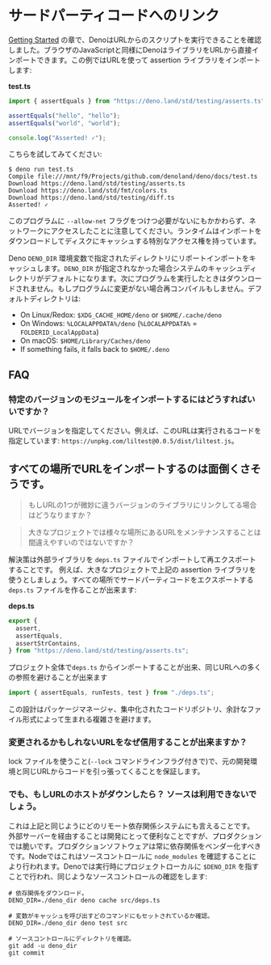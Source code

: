 <!-- # Linking to third party code -->
# サードパーティコードへのリンク

<!--
In the [Getting Started](./getting_started.md) section, we saw Deno could
execute scripts from URLs. Like browser JavaScript, Deno can import libraries
directly from URLs. This example uses a URL to import an assertion library:
-->
[Getting Started](./getting_started.md) の章で、DenoはURLからのスクリプトを実行できることを確認しました。ブラウザのJavaScriptと同様にDenoはライブラリをURLから直接インポートできます。この例ではURLを使って assertion ライブラリをインポートします:

**test.ts**

```ts
import { assertEquals } from "https://deno.land/std/testing/asserts.ts";

assertEquals("hello", "hello");
assertEquals("world", "world");

console.log("Asserted! ✓");
```

<!-- Try running this: -->
こちらを試してみてください:

```shell
$ deno run test.ts
Compile file:///mnt/f9/Projects/github.com/denoland/deno/docs/test.ts
Download https://deno.land/std/testing/asserts.ts
Download https://deno.land/std/fmt/colors.ts
Download https://deno.land/std/testing/diff.ts
Asserted! ✓
```

<!--
Note that we did not have to provide the `--allow-net` flag for this program,
and yet it accessed the network. The runtime has special access to download
imports and cache them to disk.
-->
このプログラムに `--allow-net` フラグをつけつ必要がないにもかかわらず、ネットワークにアクセスしたことに注意してください。ランタイムはインポートをダウンロードしてディスクにキャッシュする特別なアクセス権を持っています。

<!--
Deno caches remote imports in a special directory specified by the `DENO_DIR`
environment variable. It defaults to the system's cache directory if `DENO_DIR`
is not specified. The next time you run the program, no downloads will be made.
If the program hasn't changed, it won't be recompiled either. The default
directory is:
-->
Deno `DENO_DIR` 環境変数で指定されたディレクトリにリポートインポートをキャッシュします。`DENO_DIR` が指定されなかった場合システムのキャッシュディレクトリがデフォルトになります。次にプログラムを実行したときはダウンロードされません。もしプログラムに変更がない場合再コンパイルもしません。デフォルトディレクトリは:

- On Linux/Redox: `$XDG_CACHE_HOME/deno` or `$HOME/.cache/deno`
- On Windows: `%LOCALAPPDATA%/deno` (`%LOCALAPPDATA%` = `FOLDERID_LocalAppData`)
- On macOS: `$HOME/Library/Caches/deno`
- If something fails, it falls back to `$HOME/.deno`

## FAQ

<!-- ### How do I import a specific version of a module? -->
### 特定のバージョンのモジュールをインポートするにはどうすればいいですか？

<!--
Specify the version in the URL. For example, this URL fully specifies the code
being run: `https://unpkg.com/liltest@0.0.5/dist/liltest.js`.
-->
URLでバージョンを指定してください。例えば、このURLは実行されるコードを指定しています: `https://unpkg.com/liltest@0.0.5/dist/liltest.js`。

<!-- ### It seems unwieldy to import URLs everywhere. -->
## すべての場所でURLをインポートするのは面倒くさそうです。

<!-- > What if one of the URLs links to a subtly different version of a library? -->
> もしURLの1つが微妙に違うバージョンのライブラリにリンクしてる場合はどうなりますか？

<!-- > Isn't it error prone to maintain URLs everywhere in a large project? -->
> 大きなプロジェクトでは様々な場所にあるURLをメンテナンスすることは間違えやすいのではないですか？

<!--
The solution is to import and re-export your external libraries in a central
`deps.ts` file (which serves the same purpose as Node's `package.json` file).
For example, let's say you were using the above assertion library across a large
project. Rather than importing `"https://deno.land/std/testing/asserts.ts"`
everywhere, you could create a `deps.ts` file that exports the third-party code:
-->
解決策は外部ライブラリを `deps.ts` ファイルでインポートして再エクスポートすることです。
例えば、大きなプロジェクトで上記の assertion ライブラリを使うとしましょう。すべての場所でサードパーティコードをエクスポートする `deps.ts` ファイルを作ることが出来ます:

**deps.ts**

```ts
export {
  assert,
  assertEquals,
  assertStrContains,
} from "https://deno.land/std/testing/asserts.ts";
```

<!--
And throughout the same project, you can import from the `deps.ts` and avoid
having many references to the same URL:
-->
プロジェクト全体で`deps.ts` からインポートすることが出来、同じURLへの多くの参照を避けることが出来ます

```ts
import { assertEquals, runTests, test } from "./deps.ts";
```

<!--
This design circumvents a plethora of complexity spawned by package management
software, centralized code repositories, and superfluous file formats.
-->
この設計はパッケージマネージャ、集中化されたコードリポジトリ、余計なファイル形式によって生まれる複雑さを避けます。

<!-- ### How can I trust a URL that may change? -->
### 変更されるかもしれないURLをなぜ信用することが出来ますか？

<!--
By using a lock file (with the `--lock` command line flag), you can ensure that
the code pulled from a URL is the same as it was during initial development. You
can learn more about this
[here](./linking_to_external_code/integrity_checking.md).
-->
lock ファイルを使うこと(`--lock` コマンドラインフラグ付きで)で、元の開発環境と同じURLからコードを引っ張ってくることを保証します。

<!-- ### But what if the host of the URL goes down? The source won't be available. -->
### でも、もしURLのホストがダウンしたら？ ソースは利用できないでしょう。

<!--
This, like the above, is a problem faced by _any_ remote dependency system.
Relying on external servers is convenient for development but brittle in
production. Production software should always vendor its dependencies. In Node
this is done by checking `node_modules` into source control. In Deno this is
done by pointing `$DENO_DIR` to some project-local directory at runtime, and
similarly checking that into source control:
-->
これは上記と同じようにどのリモート依存関係システムにも言えることです。
外部サーバーを経由することは開発にとって便利なことですが、プロダクションでは脆いです。プロダクションソフトウェアは常に依存関係をベンダー化すべきです。Nodeではこれはソースコントロールに `node_modules` を確認することにより行われます。Denoでは実行時にプロジェクトローカルに `$DENO_DIR` を指すことで行われ、同じようなソースコントロールの確認をします:

<!--
```shell
# Download the dependencies.
DENO_DIR=./deno_dir deno cache src/deps.ts

# Make sure the variable is set for any command which invokes the cache.
DENO_DIR=./deno_dir deno test src

# Check the directory into source control.
git add -u deno_dir
git commit
```
-->
```shell
# 依存関係をダウンロード。
DENO_DIR=./deno_dir deno cache src/deps.ts

# 変数がキャッシュを呼び出すどのコマンドにもセットされているか確認。
DENO_DIR=./deno_dir deno test src

# ソースコントロールにディレクトリを確認。
git add -u deno_dir
git commit
```
